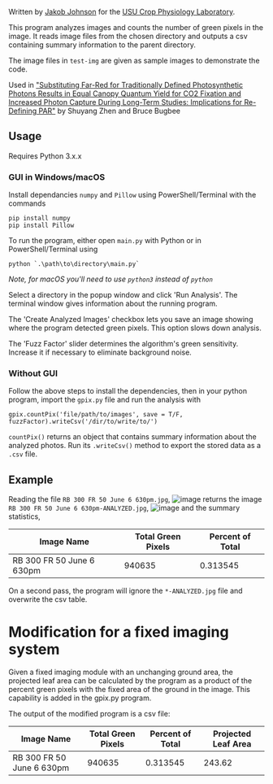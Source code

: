 Written by [Jakob Johnson](https://jakobj.dev) for the [USU Crop Physiology Laboratory](https://cpl.usu.edu/).

This program analyzes images and counts the number of green pixels in the image. It reads image files from the chosen directory and outputs a csv containing summary information to the parent directory. 

The image files in `test-img` are given as sample images to demonstrate the code. 

Used in ["Substituting Far-Red for Traditionally Defined Photosynthetic Photons Results in Equal Canopy Quantum Yield for CO2 Fixation and Increased Photon Capture During Long-Term Studies: Implications for Re-Defining PAR"](https://www.frontiersin.org/articles/10.3389/fpls.2020.581156/full) by Shuyang Zhen and Bruce Bugbee

## Usage
Requires Python 3.x.x

### GUI in Windows/macOS
Install dependancies `numpy` and `Pillow` using PowerShell/Terminal with the commands
```
pip install numpy
pip install Pillow
```
To run the program, either open `main.py` with Python or in PowerShell/Terminal using 
```
python `.\path\to\directory\main.py`
```
*Note, for macOS you'll need to use `python3` instead of `python`*

Select a directory in the popup window and click 'Run Analysis'. 
The terminal window gives information about the running program.

The 'Create Analyzed Images' checkbox lets you save an image showing where the program detected green pixels. This option slows down analysis.

The 'Fuzz Factor' slider determines the algorithm's green sensitivity. Increase it if necessary to eliminate background noise. 


### Without GUI
Follow the above steps to install the dependencies, then in your python program, import the `gpix.py` file and run the analysis with 
```
gpix.countPix('file/path/to/images', save = T/F, fuzzFactor).writeCsv('/dir/to/write/to/')
```
`countPix()` returns an object that contains summary information about the analyzed photos. Run its `.writeCsv()` method to export the stored data as a `.csv` file.

## Example

Reading the file `RB 300 FR 50 June 6 630pm.jpg`,
![image](https://raw.githubusercontent.com/jakobottar/green-pixel-analysis/master/test-img/RB%20300%20FR%2050%20June%206%20630pm.jpg)
returns the image `RB 300 FR 50 June 6 630pm-ANALYZED.jpg`,
![image](https://raw.githubusercontent.com/jakobottar/green-pixel-analysis/master/test-img/RB%20300%20FR%2050%20June%206%20630pm-ANALYZED.jpg)
and the summary statistics,

| Image Name | Total Green Pixels |	Percent of Total |
| --- | --- | --- |
| RB 300 FR 50 June 6 630pm | 940635 | 0.313545 |

On a second pass, the program will ignore the `*-ANALYZED.jpg` file and overwrite the csv table.


# Modification for a fixed imaging system
Given a fixed imaging module with an unchanging ground area, the projected leaf area can be calculated by the program as a product of the percent green pixels with the fixed area of the ground in the image. This capability is added in the gpix.py program. 

The output of the modified program is a csv file:

| Image Name | Total Green Pixels |	Percent of Total | Projected Leaf Area
| --- | --- | --- | --- |
| RB 300 FR 50 June 6 630pm | 940635 | 0.313545 | 243.62 |
